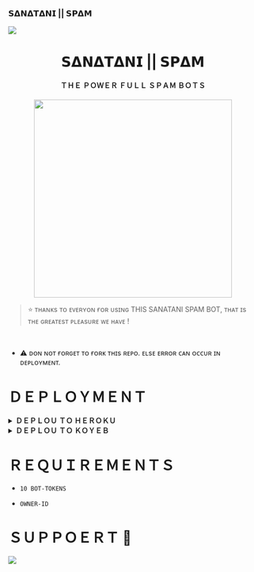 ### 𝗦𝝙𝗡𝝙𝗧𝝙𝗡𝗜 || 𝗦𝗣𝝙𝗠

<!--
**itzshukla/itzshukla** is a ✨ _special_ ✨ repository because its `README.md` (this file) appears on your GitHub profile.


<p align="center">
    <b>ᴠɪsɪᴛᴏʀs</b><br>
 -->    <img align="middle" src="https://profile-counter.glitch.me/itszshivam/count.svg" />
</p>

<h1 align="center"><b> 𝗦𝝙𝗡𝝙𝗧𝝙𝗡𝗜 || 𝗦𝗣𝝙𝗠 </b></h1>

<h4 align="center"> ＴＨＥ ＰＯＷＥＲ ＦＵＬＬ ＳＰＡＭ ＢＯＴＳ </h4>

<p align="center"><a href="https://t.me/shiva_ansh_op"><img src="https://telegra.ph/file/204854c3a0cb8cfeae36c.jpg" width="400"></a></p>


> ⭐️ ᴛʜᴀɴᴋs ᴛᴏ ᴇᴠᴇʀʏᴏɴ ғᴏʀ ᴜsɪɴɢ THIS SANATANI SPAM BOT, ᴛʜᴀᴛ ɪs ᴛʜᴇ ɢʀᴇᴀᴛᴇsᴛ ᴘʟᴇᴀsᴜʀᴇ ᴡᴇ ʜᴀᴠᴇ !

<br>

- ⚠️ ᴅᴏɴ ɴᴏᴛ ғᴏʀɢᴇᴛ ᴛᴏ ғᴏʀᴋ ᴛʜɪs ʀᴇᴘᴏ. ᴇʟsᴇ ᴇʀʀᴏʀ ᴄᴀɴ ᴏᴄᴄᴜʀ ɪɴ ᴅᴇᴘʟᴏʏᴍᴇɴᴛ.

# ＤＥＰＬＯＹＭＥＮＴ


<details>
<summary><b>ＤＥＰＬＯＵ ＴＯ ＨＥＲＯＫＵ</b></summary>
<br>

[![Deploy](https://www.herokucdn.com/deploy/button.svg)](https://dashboard.heroku.com/new?template=https://github.com/SACHIN-SANATANI/SANATANI-SPAM)
  
</details>


<details>
<summary><b>ＤＥＰＬＯＵ ＴＯ ＫＯＹＥＢ</b></summary>
<br>

[![Deploy to Koyeb](https://www.koyeb.com/static/images/deploy/button.svg)](https://app.koyeb.com/deploy?type=git&repository=&branch=name&name=thealtron)
  
</details>


# ＲＥＱＵＩＲＥＭＥＮＴＳ

- `10 BOT-TOKENS`

- `OWNER-ID`


# ＳＵＰＰＯＥＲＴ 🍁
<a href="https://t.me/SANATANI_IS_HERE"><img src="https://img.shields.io/badge/Join-Telegram%20Channel-red.svg?logo=Telegram"></a>

